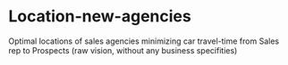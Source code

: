 # Location-new-agencies
Optimal locations of sales agencies minimizing car travel-time from Sales rep to Prospects (raw vision, without any business specifities)
